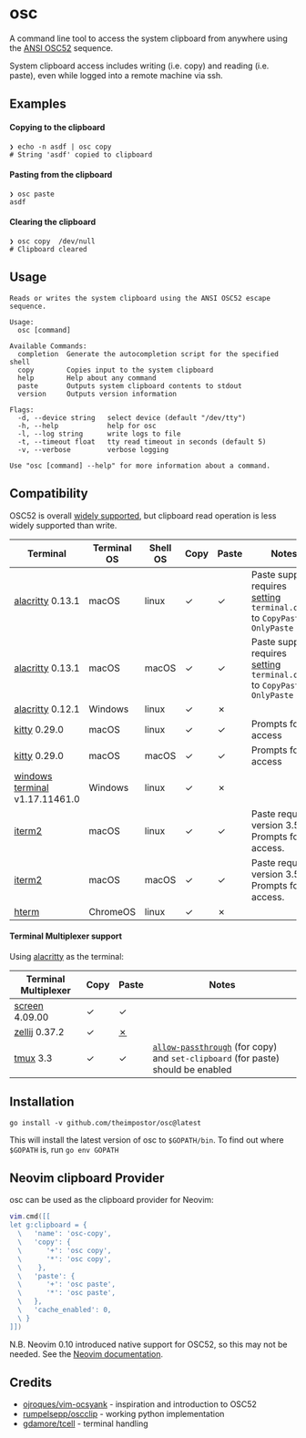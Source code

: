 # osc
A command line tool to access the system clipboard from anywhere using the [ANSI OSC52](https://invisible-island.net/xterm/ctlseqs/ctlseqs.html#h3-Operating-System-Commands) sequence.

System clipboard access includes writing (i.e. copy) and reading (i.e. paste), even while logged into a remote machine via ssh.

## Examples

#### Copying to the clipboard

```
❯ echo -n asdf | osc copy
# String 'asdf' copied to clipboard
```

#### Pasting from the clipboard

```
❯ osc paste
asdf
```

#### Clearing the clipboard

```
❯ osc copy  /dev/null
# Clipboard cleared
```

## Usage

```
Reads or writes the system clipboard using the ANSI OSC52 escape sequence.

Usage:
  osc [command]

Available Commands:
  completion  Generate the autocompletion script for the specified shell
  copy        Copies input to the system clipboard
  help        Help about any command
  paste       Outputs system clipboard contents to stdout
  version     Outputs version information

Flags:
  -d, --device string   select device (default "/dev/tty")
  -h, --help            help for osc
  -l, --log string      write logs to file
  -t, --timeout float   tty read timeout in seconds (default 5)
  -v, --verbose         verbose logging

Use "osc [command] --help" for more information about a command.
```

## Compatibility

OSC52 is overall [widely supported](https://github.com/ojroques/vim-oscyank/blob/main/README.md#vim-oscyank), but clipboard read operation is less widely supported than write.

Terminal | Terminal OS | Shell OS | Copy | Paste | Notes
---      | ---         | ---      | ---  | ---   | ---
[alacritty](https://github.com/alacritty/alacritty) 0.13.1 | macOS | linux | &check; | &check; | Paste support requires [setting](https://alacritty.org/config-alacritty.html) `terminal.osc52` to `CopyPaste` or `OnlyPaste`
[alacritty](https://github.com/alacritty/alacritty) 0.13.1 | macOS | macOS | &check; | &check; | Paste support requires [setting](https://alacritty.org/config-alacritty.html) `terminal.osc52` to `CopyPaste` or `OnlyPaste`
[alacritty](https://github.com/alacritty/alacritty) 0.12.1 | Windows | linux | &check; | &cross; |
[kitty](https://github.com/kovidgoyal/kitty) 0.29.0 | macOS | linux | &check; | &check; | Prompts for access
[kitty](https://github.com/kovidgoyal/kitty) 0.29.0 | macOS | macOS | &check; | &check; | Prompts for access
[windows terminal](https://github.com/microsoft/terminal) v1.17.11461.0 | Windows | linux | &check; | &cross; |
[iterm2](https://iterm2.com/) | macOS | linux | &check; | &check; | Paste requires version 3.5.0. Prompts for access.
[iterm2](https://iterm2.com/) | macOS | macOS | &check; | &check; | Paste requires version 3.5.0. Prompts for access.
[hterm](https://chrome.google.com/webstore/detail/secure-shell/iodihamcpbpeioajjeobimgagajmlibd) | ChromeOS | linux | &check; | &cross; |

#### Terminal Multiplexer support

Using [alacritty](https://github.com/alacritty/alacritty) as the terminal:

Terminal Multiplexer | Copy | Paste | Notes
---                  | ---  | ---   | ---
[screen](https://www.gnu.org/software/screen/) 4.09.00 | &check; | &check; |
[zellij](https://zellij.dev/) 0.37.2 | &check; | [&cross;](https://github.com/zellij-org/zellij/issues/2647) |
[tmux](https://github.com/tmux/tmux) 3.3 | &check; | &check; | [`allow-passthrough`](https://github.com/tmux/tmux/wiki/FAQ#what-is-the-passthrough-escape-sequence-and-how-do-i-use-it) (for copy) and `set-clipboard` (for paste) should be enabled

## Installation

```
go install -v github.com/theimpostor/osc@latest
```

This will install the latest version of osc to `$GOPATH/bin`. To find out where `$GOPATH` is, run `go env GOPATH`

## Neovim clipboard Provider

osc can be used as the clipboard provider for Neovim:

```lua
vim.cmd([[
let g:clipboard = {
  \   'name': 'osc-copy',
  \   'copy': {
  \      '+': 'osc copy',
  \      '*': 'osc copy',
  \    },
  \   'paste': {
  \      '+': 'osc paste',
  \      '*': 'osc paste',
  \   },
  \   'cache_enabled': 0,
  \ }
]])
```

N.B. Neovim 0.10 introduced native support for OSC52, so this may not be needed. See the [Neovim documentation](https://neovim.io/doc/user/provider.html#clipboard-osc52).

## Credits
-  [ojroques/vim-ocsyank](https://github.com/ojroques/vim-oscyank) - inspiration and introduction to OSC52
-  [rumpelsepp/oscclip](https://github.com/rumpelsepp/oscclip/tree/v0.4.1) - working python implementation
-  [gdamore/tcell](https://github.com/gdamore/tcell) - terminal handling
